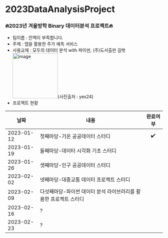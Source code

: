 # 2023DataAnalysisProject
### 🔥2023년 겨울방학 Binary 데이터분석 프로젝트🔥
* 팀이름 : 잔액이 부족합니다.
* 주제 : 앱을 활용한 주가 예측 서비스
* 사용교재 : 모두의 데이터 분석 with 파이썬, (주)도서출판 길벗   
<img width="144" alt="image" src="https://user-images.githubusercontent.com/97183032/211358578-e073e938-21f0-453d-8fbb-a61e0c109c0e.png">(사진출처 : yes24)   
* 프로젝트 현황      
      
|날짜|내용|완료여부|   
|------|---|:---:|   
|2023-01-12|첫째마당-기온 공공데이터 스터디|✔️|   
|2023-01-19|둘째마당-데이터 시각화 기초 스터디||   
|2023-01-26|셋째마당-인구 공공데이터 스터디||   
|2023-02-02|넷째마당-대중교통 데이터 프로젝트 스터디||   
|2023-02-09|다섯째마당-파이썬 데이터 분석 라이브러리를 활용한 프로젝트 스터디||   
|2023-02-16|?||   
|2023-02-23|?||   
